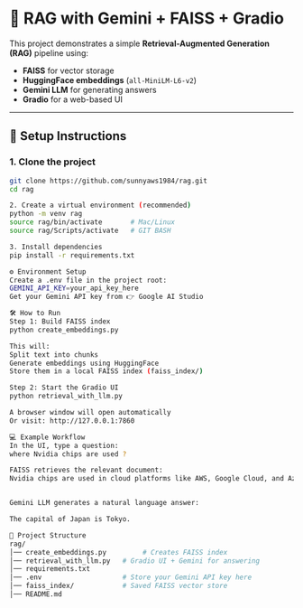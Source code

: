 # 📘 RAG with Gemini + FAISS + Gradio

This project demonstrates a simple **Retrieval-Augmented Generation (RAG)** pipeline using:

- **FAISS** for vector storage  
- **HuggingFace embeddings** (`all-MiniLM-L6-v2`)  
- **Gemini LLM** for generating answers  
- **Gradio** for a web-based UI  

---

## 🚀 Setup Instructions

### 1. Clone the project
```bash
git clone https://github.com/sunnyaws1984/rag.git
cd rag

2. Create a virtual environment (recommended)
python -m venv rag
source rag/bin/activate       # Mac/Linux
source rag/Scripts/activate   # GIT BASH

3. Install dependencies
pip install -r requirements.txt

⚙️ Environment Setup
Create a .env file in the project root:
GEMINI_API_KEY=your_api_key_here
Get your Gemini API key from 👉 Google AI Studio

🛠️ How to Run
Step 1: Build FAISS index
python create_embeddings.py

This will:
Split text into chunks
Generate embeddings using HuggingFace
Store them in a local FAISS index (faiss_index/)

Step 2: Start the Gradio UI
python retrieval_with_llm.py

A browser window will open automatically
Or visit: http://127.0.0.1:7860

💻 Example Workflow
In the UI, type a question:
where Nvidia chips are used ?

FAISS retrieves the relevant document:
Nvidia chips are used in cloud platforms like AWS, Google Cloud, and Azure


Gemini LLM generates a natural language answer:

The capital of Japan is Tokyo.

📂 Project Structure
rag/
│── create_embeddings.py         # Creates FAISS index
│── retrieval_with_llm.py   # Gradio UI + Gemini for answering
│── requirements.txt
│── .env                    # Store your Gemini API key here
│── faiss_index/            # Saved FAISS vector store
│── README.md